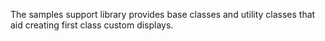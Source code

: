 The samples support library provides base classes and utility classes that aid creating first class custom displays.